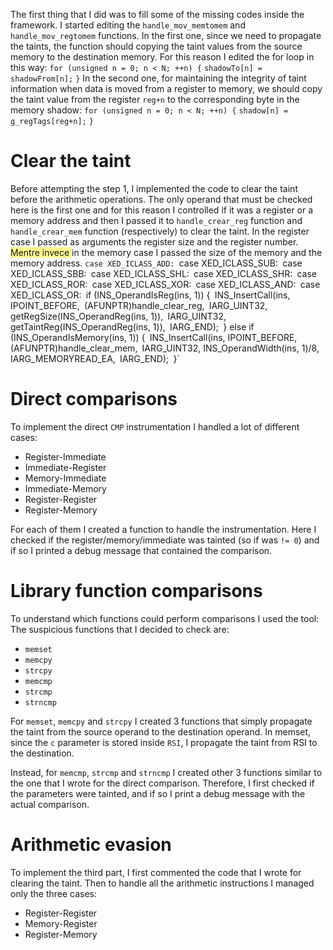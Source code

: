 The first thing that I did was to fill some of the missing codes inside the framework.
I started editing the `handle_mov_memtomem` and `handle_mov_regtomem` functions.
In the first one, since we need to propagate the taints, the function should copying the taint values from the source memory to the destination memory.
For this reason I edited the for loop in this way:
`for (unsigned n = 0; n < N; ++n) {`
	`shadowTo[n] = shadowFrom[n];`
`}`
In the second one, for maintaining the integrity of taint information when data is moved from a register to memory, we should copy the taint value from the register `reg+n` to the corresponding byte in the memory shadow:
`for (unsigned n = 0; n < N; ++n) {`
	`shadow[n] = g_regTags[reg+n];` 
`}`

# Clear the taint
Before attempting the step 1, I implemented the code to clear the taint before the arithmetic operations.
The only operand that must be checked here is the first one and for this reason I controlled if it was a register or a memory address and then I passed it to `handle_crear_reg` function and `handle_crear_mem` function (respectively) to clear the taint.
In the register case I passed as arguments the register size and the register number. 
<span style="background:#fff88f">Mentre invece </span>in the memory case I passed the size of the memory and the memory address.
`case XED_ICLASS_ADD:
`case XED_ICLASS_SUB:`
`case XED_ICLASS_SBB:`
`case XED_ICLASS_SHL:`
`case XED_ICLASS_SHR:`
`case XED_ICLASS_ROR:`
`case XED_ICLASS_XOR:`
`case XED_ICLASS_AND:`
`case XED_ICLASS_OR:`
	`if (INS_OperandIsReg(ins, 1)) {`
		`INS_InsertCall(ins, IPOINT_BEFORE,`
			`(AFUNPTR)handle_clear_reg,`
			`IARG_UINT32, getRegSize(INS_OperandReg(ins, 1)),`
			`IARG_UINT32, getTaintReg(INS_OperandReg(ins, 1)),`
			`IARG_END);`
	`} else if (INS_OperandIsMemory(ins, 1)) {`
		`INS_InsertCall(ins, IPOINT_BEFORE,`
			`(AFUNPTR)handle_clear_mem,`
			`IARG_UINT32, INS_OperandWidth(ins, 1)/8,`
			`IARG_MEMORYREAD_EA,`
			`IARG_END);`
`}`

# Direct comparisons
To implement the direct `CMP`  instrumentation I handled a lot of different cases:
- Register-Immediate
- Immediate-Register
- Memory-Immediate
- Immediate-Memory
- Register-Register
- Register-Memory

For each of them I created a function to handle the instrumentation. Here I checked if the register/memory/immediate was tainted (so if was `!= 0`) and if so I printed a debug message that contained the comparison.

# Library function comparisons
To understand which functions could perform comparisons I used the tool:
The suspicious functions that I decided to check are:
- `memset`
- `memcpy`
- `strcpy`
- `memcmp`
- `strcmp`
- `strncmp`

For `memset`, `memcpy` and `strcpy` I created 3 functions that simply propagate the taint from the source operand to the destination operand.
In memset, since the `c` parameter is stored inside `RSI`, I propagate the taint from RSI to the destination.

Instead, for `memcmp`, `strcmp` and `strncmp` I created other 3 functions similar to the one that I wrote for the direct comparison. Therefore, I first checked if the parameters were tainted, and if so I print a debug message with the actual comparison.

# Arithmetic evasion
To implement the third part, I first commented the code that I wrote for clearing the taint.
Then to handle all the arithmetic instructions I managed only the three cases:
- Register-Register
- Memory-Register
- Register-Memory